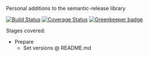 Personal additions to the semantic-release library

[![Build Status](https://travis-ci.com/Alorel/semantic-release-alorel.svg?branch=1.1.0)](https://travis-ci.com/Alorel/semantic-release-alorel)
[![Coverage Status](https://coveralls.io/repos/github/Alorel/semantic-release-alorel/badge.svg?branch=1.1.0)](https://coveralls.io/github/Alorel/semantic-release-alorel?branch=1.1.0)
[![Greenkeeper badge](https://badges.greenkeeper.io/Alorel/semantic-release-alorel.svg)](https://greenkeeper.io/)

Stages covered:

* Prepare
  * Set versions @ README.md